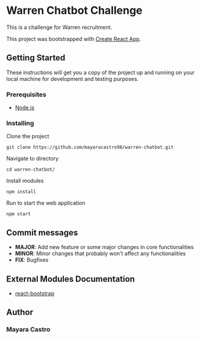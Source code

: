 # Warren Chatbot Challenge

This is a challenge for Warren recruitment.

This project was bootstrapped with [Create React App](https://github.com/facebook/create-react-app).

## Getting Started

These instructions will get you a copy of the project up and running on your local machine for development and testing purposes.

### Prerequisites

* [Node.js](https://nodejs.org/)

### Installing

Clone the project

```
git clone https://github.com/mayaracastro98/warren-chatbot.git
```

Navigate to directory

```
cd warren-chatbot/
```

Install modules

```
npm install
```

Run to start the web application

```
npm start
```

## Commit messages

* **MAJOR**: Add new feature or some major changes in core functionalities
* **MINOR**: Minor changes that probably won't affect any functionalities
* **FIX**: Bugfixes

## External Modules Documentation

* [react-bootstrap](https://react-bootstrap.github.io/)

## Author

### Mayara Castro